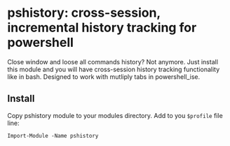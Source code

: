pshistory: cross-session, incremental history tracking for powershell
======================

Close window and loose all commands history? Not anymore. Just install this module and you will have 
cross-session history tracking functionality like in bash.
Designed to work with mutliply tabs in powershell_ise.

Install
----------------------
Copy pshistory module to your modules directory.
Add to you `$profile` file line:
```
Import-Module -Name pshistory
```
